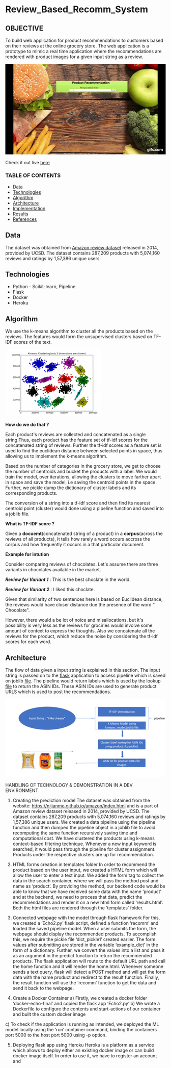 # Review_Based_Recomm_System

## OBJECTIVE

To build web application for product recommendations to customers based on their reviews at the online grocery store. The web application is a prototype to mimic a real time application where the recommendations are rendered with product images for a given input string as a review.


![Demo](Demo/demo.gif)

Check it out live [here](https://productrecsystem.herokuapp.com/)

### TABLE OF CONTENTS
* [Data](#data)
* [Technologies](#technologies)
* [Algorithm](#algorithm)
* [Architecture](#architecture)
* [Implementation](#implementation)
* [Results](#results)
* [References](#references)

## Data

The dataset was obtained from [Amazon review dataset](https://nijianmo.github.io/amazon/index.html) released in 2014, provided by UCSD. The dataset contains 287,209 products with 5,074,160 reviews and ratings by 1,57,386 unique users

## Technologies
* Python - Scikit-learn, Pipeline
* Flask 
* Docker
* Heroku

## Algorithm

We use the k-means algorithm to cluster all the products based on the reviews. The features would form the unsupervised clusters based on TF-IDF scores of the text.

![GitHub Logo](Images/Kmeans.png) 

**How do we do that ?**

Each product's reviews are collected and concatenated as a single string.Thus, each product has the feature set of tf-idf scores for the concatenated string of reviews. Further the tf-idf scores as a feature set is used to find the euclidean distance between selected points in space, thus allowing us to implement the k-means algorithm.

Based on the number of categories in the grocery store, we get to choose the number of centroids and bucket the products with a label. We would train the model, over iterations, allowing the clusters to move farther apart in space and save the model, i.e saving the centroid points in the space. Further, we pickle dump the dictionary of cluster labels and its corresponding products.

The conversion of a string into a tf-idf score and then find its nearest centroid point (cluster) would done using a pipeline function and saved into a joblib file.

**What is TF-IDF score ?**

Given a **docuemt**(concatenated string of a product) in a **corpus**(across the reviews of all products), It tells how rarely a word occurs accross the corpus and how frequently it occurs in a that particular document.

**Example for intution**

Consider comparing reviews of chocolates. Let's assume there are three variants in chocolates available in the market. 

***Review for Variant 1*** : This is the best choclate in the world.

***Review for Variant 2*** : I liked this choclate.

Given that similarity of two sentences here is based on Euclidean distance, the reviews would have closer distance due the presence of the word " Chocolate". 

However, there would a be lot of noice and misallocations, but it's possibility is very less as the reviews for grociries would involve some amount of context to express the thoughts. Also we concatenate all the reviews for the product, which reduce the noise by considering the tf-idf scores for each word.

   
## Architecture

The flow of data given a input string is explained in this section. The input string is passed on to the [flask](Docker/webapp.py) application to access pipeline which is saved on joblib [file](Docker/model_pipeline.joblib). The pipeline would return labels which is used by the lookup [file](Docker/product_lkp.pickle1) to return the ASIN IDs. These ASIN IDs are used to generate product URLS which is used to post the recommendations.


![GitHub Logo](Images/arch.png)

     	 
HANDLING OF TECHNOLOGY & DEMONSTRATION IN A DEV ENVIRONMENT

1.	Creating the prediction model
The dataset was obtained from the website: https://nijianmo.github.io/amazon/index.html and is a part of Amazon review dataset released in 2014, provided by UCSD. The dataset contains 287,209 products with 5,074,160 reviews and ratings by 1,57,386 unique users. We created a data pipeline using the pipeline function and then dumped the pipeline object in a joblib file to avoid recomputing the same function recursively saving time and computational cost. We have clustered the products using k-means context-based filtering technique. Whenever a new input keyword is searched, it would pass through the pipeline for cluster assignment. Products under the respective clusters are up for recommendation.  
2.	HTML forms creation in templates folder
In order to recommend the product based on the user input, we created a HTML form which will allow the user to enter a text input. We added the form tag to collect the data in the search container, where we will pass the method post and name as ‘product’. By providing the method, our backend code would be able to know that we have received some data with the name ‘product’ and at the backend, we need to process that data, predict the recommendations and render it on a new html form called ‘results.html’. Both the html files are rendered through the ‘templates’ folder.
 

3.	Connected webpage with the model through flask framework
For this, we created a ‘Echo2.py’ flask script, defined a function ‘recomm’ and loaded the saved pipeline model. When a user submits the form, the webpage should display the recommended products. To accomplish this, we require the pickle file ‘dict_pickle1’ created earlier. The form values after submitting are stored in the variable ‘example_dict’ in the form of a dictionary. Further, we convert the values into a list and pass it as an argument in the predict function to return the recommended products. The flask application will route to the default URL path and call the home function and it will render the home.html. Whenever someone sends a text query, flask will detect a POST method and will get the form data with the name product and redirect to the result function. Finally, the result function will use the ‘recomm’ function to get the data and send it back to the webpage. 

 
4.	Create a Docker Container
a)	Firstly, we created a docker folder ‘docker-echo-final’ and copied the flask app ‘Echo2.py’
b)	We wrote a Dockerfile to configure the contents and start-actions of our container and built the custom docker image 
   
c)	To check if the application is running as intended, we deployed the ML model locally using the ‘run’ container command, binding the containers port 5000 to the host port 5000 using -p option. 
 
5.	Deploying flask app using Heroku
Heroku is a platform as a service which allows to deploy either an existing docker image or can build docker image itself. In order to use it, we have to register an account and 

